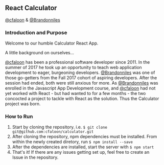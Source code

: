 ## React Calculator
[@cfaloon](https://github.com/cfaloon) & [@Brandonniles](https://github.com/Brandonniles)

### Introduction and Purpose
Welcome to our humble Calculator React App.

A little background on ourselves...

[@cfaloon](https://github.com/cfaloon) has been a professional software developer since 2011. In the summer of 2017 he took up an opportunity to teach web application development to eager, burgeoning developers. [@Brandonniles](https://github.com/Brandonniles) was one of those go-getters from the Fall 2017 cohort of aspiring developers. After the session had ended, both were still anxious for more. As [@Brandonniles](https://github.com/Brandonniles) was enrolled in the Javascript App Development course, and [@cfaloon](https://github.com/cfaloon) had not yet worked with React - but had wanted to for a few months - the two concocted a project to tackle with React as the solution. Thus the Calculator project was born.

### How to Run
1. Start by cloning the repository. i.e. `$ git clone git@github.com:cfaloon/calculator.git`
2. After cloning the repository, npm dependencies must be installed. From within the newly created diretory, run `$ npm install --save`
3. After the dependencies are installed, start the server with `$ npm start`
4. That's it! If there are any issues getting set up, feel free to create an Issue in the repository.
